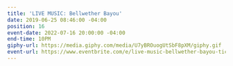 ```yaml
---
title: 'LIVE MUSIC: Bellwether Bayou'
date: 2019-06-25 08:46:00 -04:00
position: 16
event-date: 2022-07-16 20:00:00 -04:00
end-time: 10PM
giphy-url: https://media.giphy.com/media/U7yBROuogUtSbF8pXM/giphy.gif
event-url: https://www.eventbrite.com/e/live-music-bellwether-bayou-tickets-372533135637
---
```


